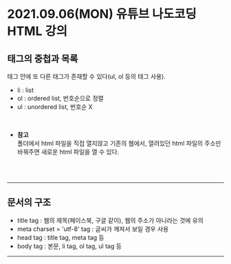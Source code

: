 # 2021.09.06(MON) 유튜브 나도코딩 HTML 강의
## 태그의 중첩과 목록
태그 안에 또 다른 태그가 존재할 수 있다(ul, ol 등의 태그 사용).

- li : list  
- ol : ordered list, 번호순으로 정렬  
- ul : unordered list, 번호순 X  
<br/>

* **참고**  
  폴더에서 html 파일을 직접 열지않고 기존의 웹에서, 열려있던 html 파일의 주소만 바꿔주면 새로운 html 파일을 열 수 있다.
<br/>
<br/>

---
## 문서의 구조
- title tag : 웹의 제목(페이스북, 구글 같이), 웹의 주소가 아니라는 것에 유의
- meta charset = 'utf-8' tag : 글씨가 깨져서 보일 경우 사용
- head tag : title tag, meta tag 등
- body tag : 본문, li tag, ol tag, ul tag 등

---
## 